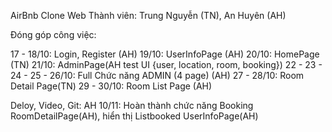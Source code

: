 AirBnb Clone Web
Thành viên: Trung Nguyễn (TN), An Huyên (AH)

Đóng góp công việc: 

17 - 18/10: Login, Register (AH)
19/10: UserInfoPage (AH)
20/10: HomePage (TN)
21/10: AdminPage(AH test UI {user, location, room, booking})
22 - 23 - 24 - 25 - 26/10: Full Chức năng ADMIN (4 page) (AH) 
27 - 28/10: Room Detail Page(TN)
29 - 30/10: Room List Page (AH)

Deloy, Video, Git: AH
10/11: Hoàn thành chức năng Booking RoomDetailPage(AH), hiển thị Listbooked UserInfoPage(AH)
